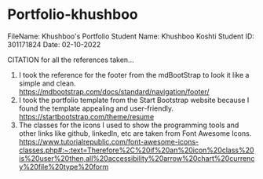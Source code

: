 # Portfolio-khushboo

FileName: Khushboo's Portfolio
Student Name: Khushboo Koshti
Student ID: 301171824
Date: 02-10-2022

CITATION for all the references taken...

1. I took the reference for the footer from the mdBootStrap to look it like a simple and clean. https://mdbootstrap.com/docs/standard/navigation/footer/
2. I took the portfolio template from the Start Bootstrap website because I found the template appealing and user-friendly. https://startbootstrap.com/theme/resume
3. The classes for the icons I used to show the programming tools and other links like github, linkedIn, etc are taken from Font Awesome Icons. https://www.tutorialrepublic.com/font-awesome-icons-classes.php#:~:text=Therefore%2C%20if%20an%20icon%20class%20is%20user%20then,all%20accessibility%20arrow%20chart%20currency%20file%20type%20form
